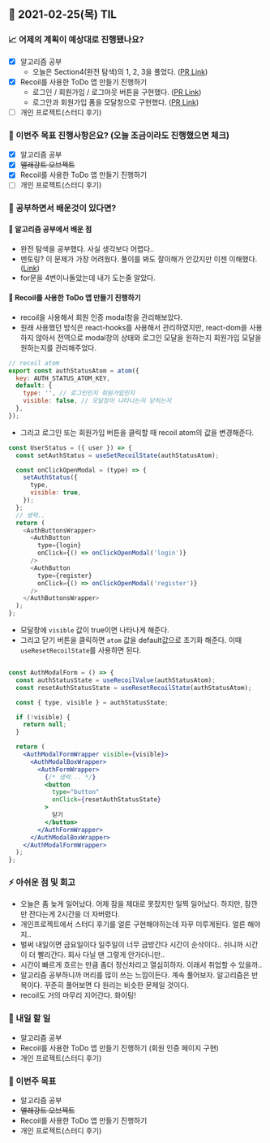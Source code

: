 ## 📆 2021-02-25(목) TIL

### 📈 어제의 계획이 예상대로 진행됐나요?
- [x] 알고리즘 공부
  - 오늘은 Section4(완전 탐색)의 1, 2, 3을 풀었다. ([PR Link](https://github.com/saseungmin/daily_coding_dojo/pull/6))
- [x] Recoil를 사용한 ToDo 앱 만들기 진행하기
  - 로그인 / 회원가입 / 로그아웃 버튼을 구현했다. ([PR Link](https://github.com/saseungmin/Recoil_ToDo/pull/37))
  - 로그안과 회원가입 폼을 모달창으로 구현했다. ([PR Link](https://github.com/saseungmin/Recoil_ToDo/pull/38))
- [ ] 개인 프로젝트(스터디 후기)

### 🦄 이번주 목표 진행사항은요? (오늘 조금이라도 진행했으면 체크)
- [x] 알고리즘 공부
- [x] ~~앨래강트 오브젝트~~
- [x] Recoil를 사용한 ToDo 앱 만들기 진행하기
- [ ] 개인 프로젝트(스터디 후기)

### 🤔 공부하면서 배운것이 있다면?

#### 🎈 알고리즘 공부에서 배운 점
- 완전 탐색을 공부했다. 사실 생각보다 어렵다..
- 멘토링? 이 문제가 가장 어려웠다. 풀이를 봐도 잘이해가 안갔지만 이젠 이해했다. ([Link](https://github.com/saseungmin/daily_coding_dojo/tree/master/inflearn_algorism/section4/solution3))
- for문을 4번이나돌았는데 내가 도는줄 알았다.

#### 🎈 Recoil를 사용한 ToDo 앱 만들기 진행하기
- recoil을 사용해서 회원 인증 modal창을 관리해보았다.
- 원래 사용했던 방식은 react-hooks를 사용해서 관리하였지만, react-dom을 사용하지 않아서 전역으로 modal창의 상태와 로그인 모달을 원하는지 회원가입 모달을 원하는지를 관리해주었다.

```js
// recoil atom
export const authStatusAtom = atom({
  key: AUTH_STATUS_ATOM_KEY,
  default: {
    type: '', // 로그인인지 회원가입인지
    visible: false, // 모달창이 나타나는지 닫히는지
  },
});
```

- 그리고 로그인 또는 회원가입 버튼을 클릭할 때 recoil atom의 값을 변경해준다.

```js
const UserStatus = ({ user }) => {
  const setAuthStatus = useSetRecoilState(authStatusAtom);

  const onClickOpenModal = (type) => {
    setAuthStatus({
      type,
      visible: true,
    });
  };
  // 생략..
  return (
    <AuthButtonsWrapper>
      <AuthButton
        type={login}
        onClick={() => onClickOpenModal('login')}
      />
      <AuthButton
        type={register}
        onClick={() => onClickOpenModal('register')}
      />
    </AuthButtonsWrapper>
  );
};
```

- 모달창에 `visible` 값이 true이면 나타나게 해준다.
- 그리고 닫기 버튼을 클릭하면 `atom` 값을 default값으로 초기화 해준다. 이때 `useResetRecoilState`를 사용하면 된다.

```jsx

const AuthModalForm = () => {
  const authStatusState = useRecoilValue(authStatusAtom);
  const resetAuthStatusState = useResetRecoilState(authStatusAtom);

  const { type, visible } = authStatusState;

  if (!visible) {
    return null;
  }

  return (
    <AuthModalFormWrapper visible={visible}>
      <AuthModalBoxWrapper>
        <AuthFormWrapper>
          {/* 생략... */}
          <button
            type="button"
            onClick={resetAuthStatusState}
          >
            닫기
          </button>
        </AuthFormWrapper>
      </AuthModalBoxWrapper>
    </AuthModalFormWrapper>
  );
};
```

### ⚡ 아쉬운 점 및 회고
- 오늘은 좀 늦게 일어났다. 어제 잠을 제대로 못잤지만 일찍 일어났다. 하지만, 잠깐만 잔다는게 2시간을 더 자버렸다.
- 개인프로젝트에서 스터디 후기를 얼른 구현해야하는데 자꾸 미루게된다. 얼른 해야지..
- 벌써 내일이면 금요일이다 일주일이 너무 금방간다 시간이 순삭이다.. 쉬니까 시간이 더 빨리간다. 회사 다닐 땐 그렇게 안가더니만..
- 시간이 빠르게 흐르는 만큼 좀더 정신차리고 열심히하자. 이래서 취업할 수 있을까..
- 알고리즘 공부하니까 머리를 많이 쓰는 느낌이든다. 계속 풀어보자. 알고리즘은 반복이다. 꾸준히 풀어보면 다 원리는 비슷한 문제일 것이다.
- recoil도 거의 마무리 지어간다. 화이팅!

### 🚀 내일 할 일
- 알고리즘 공부
- Recoil를 사용한 ToDo 앱 만들기 진행하기 (회원 인증 페이지 구현)
- 개인 프로젝트(스터디 후기)

### 🎯 이번주 목표
- 알고리즘 공부
- ~~앨래강트 오브젝트~~
- Recoil를 사용한 ToDo 앱 만들기 진행하기
- 개인 프로젝트(스터디 후기)